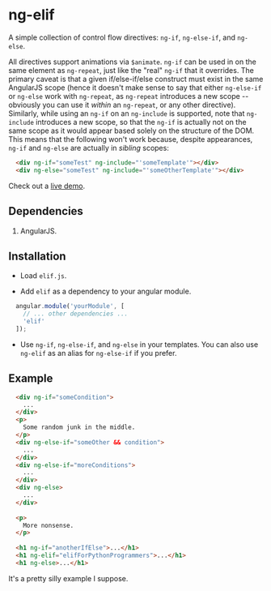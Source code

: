 # ng-elif

A simple collection of control flow directives: `ng-if`, `ng-else-if`, and `ng-else`.

All directives support animations via `$animate`. `ng-if` can be used in on the same element as `ng-repeat`,
just like the "real" `ng-if` that it overrides. The primary caveat is that a given if/else-if/else construct
must exist in the same AngularJS scope (hence it doesn't make sense to say that either
`ng-else-if` or `ng-else` work with `ng-repeat`, as `ng-repeat` introduces a new
scope -- obviously you can use it *within* an `ng-repeat`, or any other directive). 
Similarly, while using an `ng-if` on an `ng-include` is supported, note that
`ng-include` introduces a new scope, so that the `ng-if` is actually not on
the same scope as it would appear based solely on the structure of the DOM.  This
means that the following won't work because, despite appearances,
`ng-if` and `ng-else` are actually in *sibling* scopes:

```html
  <div ng-if="someTest" ng-include="'someTemplate'"></div>
  <div ng-else="someTest" ng-include="'someOtherTemplate'"></div>
```

Check out a [live demo](http://plnkr.co/edit/XSPP3jZL8eehu9G750ME?p=preview).

## Dependencies

1. AngularJS.

## Installation

* Load `elif.js`.

* Add `elif` as a dependency to your angular module.

```javascript
  angular.module('yourModule', [
    // ... other dependencies ...
    'elif'
  ]);
```

* Use `ng-if`, `ng-else-if`, and `ng-else` in your templates.  You can also
  use `ng-elif` as an alias for `ng-else-if` if you prefer.

## Example

```html
  <div ng-if="someCondition">
    ...
  </div>
  <p>
    Some random junk in the middle.
  </p>
  <div ng-else-if="someOther && condition">
    ...
  </div>
  <div ng-else-if="moreConditions">
    ...
  </div>
  <div ng-else>
    ...
  </div>
  
  <p>
    More nonsense.
  </p>
  
  <h1 ng-if="anotherIfElse">...</h1>
  <h1 ng-elif="elifForPythonProgrammers">...</h1>
  <h1 ng-else>...</h1>
```

It's a pretty silly example I suppose.
